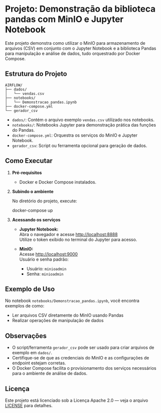 # Projeto: Demonstração da biblioteca pandas com MinIO e Jupyter Notebook

Este projeto demonstra como utilizar o MinIO para armazenamento de arquivos (CSV) em conjunto com o Jupyter Notebook e a biblioteca Pandas para manipulação e análise de dados, tudo orquestrado por Docker Compose.

## Estrutura do Projeto

```
AIRFLOW/
├── dados/
│   └── vendas.csv
├── notebooks/
│   └── Demonstracao_pandas.ipynb
├── docker-compose.yml
└── gerador_csv
```

- `dados/`: Contém o arquivo exemplo `vendas.csv` utilizado nos notebooks.
- `notebooks/`: Notebooks Jupyter para demonstração prática das funções do Pandas.
- `docker-compose.yml`: Orquestra os serviços do MinIO e Jupyter Notebook.
- `gerador_csv`: Script ou ferramenta opcional para geração de dados.

## Como Executar

1. **Pré-requisitos**  
   - Docker e Docker Compose instalados.

2. **Subindo o ambiente**

   No diretório do projeto, execute:
   
   docker-compose up
   

3. **Acessando os serviços**

   - **Jupyter Notebook:**  
     Abra o navegador e acesse [http://localhost:8888](http://localhost:8888)  
     Utilize o token exibido no terminal do Jupyter para acesso.

   - **MinIO:**  
     Acesse [http://localhost:9000](http://localhost:9000)  
     Usuário e senha padrão:  
     - Usuário: `minioadmin`
     - Senha: `minioadmin`

## Exemplo de Uso

No notebook `notebooks/Demonstracao_pandas.ipynb`, você encontra exemplos de como:
- Ler arquivos CSV diretamente do MinIO usando Pandas
- Realizar operações de manipulação de dados


## Observações

- O script/ferramenta `gerador_csv` pode ser usado para criar arquivos de exemplo em `dados/`.
- Certifique-se de que as credenciais do MinIO e as configurações de endpoint estejam corretas.
- O Docker Compose facilita o provisionamento dos serviços necessários para o ambiente de análise de dados.

## Licença

Este projeto está licenciado sob a Licença Apache 2.0 — veja o arquivo [LICENSE](LICENSE) para detalhes.